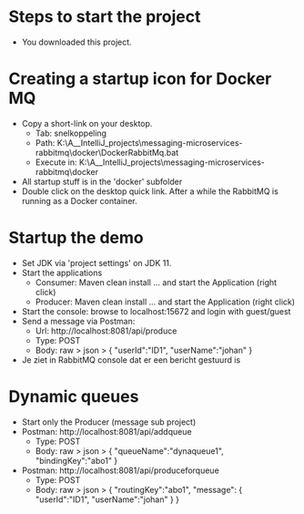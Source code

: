 # Steps to start the project
- You downloaded this project. 

# Creating a startup icon for Docker MQ
- Copy a short-link on your desktop. 
  - Tab: snelkoppeling
  - Path: K:\A__IntelliJ_projects\messaging-microservices-rabbitmq\docker\DockerRabbitMq.bat
  - Execute in:  K:\A__IntelliJ_projects\messaging-microservices-rabbitmq\docker
- All startup stuff is in the 'docker' subfolder
- Double click on the desktop quick link. After a while the RabbitMQ is running 
as a Docker container. 

# Startup the demo
- Set JDK via 'project settings' on JDK 11. 
- Start the applications
  - Consumer: Maven clean install ... and start the Application (right click)
  - Producer: Maven clean install ... and start the Application (right click)
- Start the console: browse to localhost:15672 and login with guest/guest
- Send a message via Postman: 
  - Url: http://localhost:8081/api/produce
  - Type: POST
  - Body: raw > json > { "userId":"ID1", "userName":"johan" }
- Je ziet in RabbitMQ console dat er een bericht gestuurd is

# Dynamic queues
- Start only the Producer (message sub project)
- Postman: http://localhost:8081/api/addqueue
  - Type: POST
  - Body: raw > json > { "queueName":"dynaqueue1", "bindingKey":"abo1" }
- Postman: http://localhost:8081/api/produceforqueue
  - Type: POST
  - Body: raw > json > { "routingKey":"abo1", "message": { "userId":"ID1", "userName":"johan" } }
